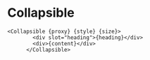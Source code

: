 # Collapsible

```svelte
<Collapsible {proxy} {style} {size}>
        <div slot="heading">{heading}</div>
        <div>{content}</div>
      </Collapsible>
```
